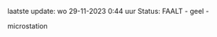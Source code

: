 laatste update: 
wo 29-11-2023  0:44   uur 
Status: FAALT - geel - 
<div class="service Y">microstation</div>
